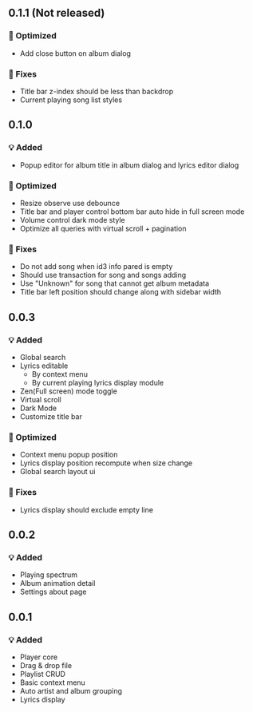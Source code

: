 ## 0.1.1 (Not released)

### 💪 Optimized

* Add close button on album dialog

### 🐛 Fixes

* Title bar z-index should be less than backdrop
* Current playing song list styles

## 0.1.0

### 💡 Added

* Popup editor for album title in album dialog and lyrics editor dialog

### 💪 Optimized

* Resize observe use debounce
* Title bar and player control bottom bar auto hide in full screen mode
* Volume control dark mode style
* Optimize all queries with virtual scroll + pagination

### 🐛 Fixes

* Do not add song when id3 info pared is empty 
* Should use transaction for song and songs adding
* Use "Unknown" for song that cannot get album metadata
* Title bar left position should change along with sidebar width

## 0.0.3

### 💡 Added

* Global search
* Lyrics editable
  * By context menu
  * By current playing lyrics display module 
* Zen(Full screen) mode toggle
* Virtual scroll
* Dark Mode
* Customize title bar

### 💪 Optimized

* Context menu popup position
* Lyrics display position recompute when size change
* Global search layout ui

### 🐛 Fixes

* Lyrics display should exclude empty line

## 0.0.2

### 💡 Added

* Playing spectrum
* Album animation detail
* Settings about page

## 0.0.1


### 💡 Added

* Player core
* Drag & drop file
* Playlist CRUD
* Basic context menu
* Auto artist and album grouping
* Lyrics display